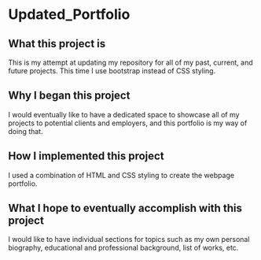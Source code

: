 # Updated_Portfolio

## What this project is
This is my attempt at updating my repository for all of my past, current, and future projects. This time I use bootstrap instead of CSS styling.

## Why I began this project
I would eventually like to have a dedicated space to showcase all of my projects to potential clients and employers, and this portfolio is my way of doing that.

## How I implemented this project
I used a combination of HTML and CSS styling to create the webpage portfolio.

## What I hope to eventually accomplish with this project
I would like to have individual sections for topics such as my own personal biography, educational and professional background, list of works, etc.
